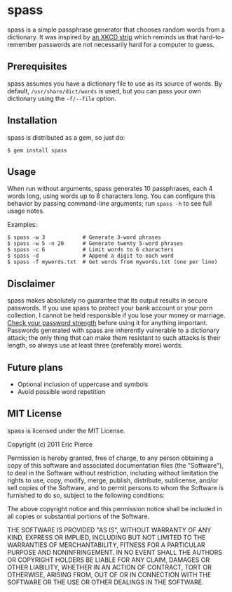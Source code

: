 spass
=====

spass is a simple passphrase generator that chooses random words from a
dictionary. It was inspired by [an XKCD strip](http://xkcd.com/936/)
which reminds us that hard-to-remember passwords are not necessarily hard for a
computer to guess.


Prerequisites
-------------

spass assumes you have a dictionary file to use as its source of words. By
default, `/usr/share/dict/words` is used, but you can pass your own dictionary
using the `-f/--file` option.


Installation
------------

spass is distributed as a gem, so just do:

    $ gem install spass


Usage
-----

When run without arguments, spass generates 10 passphrases, each 4 words long,
using words up to 8 characters long. You can configure this behavior by passing
command-line arguments; run `spass -h` to see full usage notes.

Examples:

    $ spass -w 3            # Generate 3-word phrases
    $ spass -w 5 -n 20      # Generate twenty 5-word phrases
    $ spass -c 6            # Limit words to 6 characters
    $ spass -d              # Append a digit to each word
    $ spass -f mywords.txt  # Get words from mywords.txt (one per line)



Disclaimer
----------

spass makes absolutely no guarantee that its output results in secure
passwords. If you use spass to protect your bank account or your porn
collection, I cannot be held responsible if you lose your money or marriage.
[Check your password strength](http://rumkin.com/tools/password/passchk.php)
before using it for anything important. Passwords generated with spass are
inherently vulnerable to a dictionary attack; the only thing that can make
them resistant to such attacks is their length, so always use at least three
(preferably more) words.


Future plans
------------

- Optional inclusion of uppercase and symbols
- Avoid possible word repetition


MIT License
-----------

spass is licensed under the MIT License.

Copyright (c) 2011 Eric Pierce

Permission is hereby granted, free of charge, to any person obtaining
a copy of this software and associated documentation files (the
"Software"), to deal in the Software without restriction, including
without limitation the rights to use, copy, modify, merge, publish,
distribute, sublicense, and/or sell copies of the Software, and to
permit persons to whom the Software is furnished to do so, subject to
the following conditions:

The above copyright notice and this permission notice shall be
included in all copies or substantial portions of the Software.

THE SOFTWARE IS PROVIDED "AS IS", WITHOUT WARRANTY OF ANY KIND,
EXPRESS OR IMPLIED, INCLUDING BUT NOT LIMITED TO THE WARRANTIES OF
MERCHANTABILITY, FITNESS FOR A PARTICULAR PURPOSE AND
NONINFRINGEMENT. IN NO EVENT SHALL THE AUTHORS OR COPYRIGHT HOLDERS BE
LIABLE FOR ANY CLAIM, DAMAGES OR OTHER LIABILITY, WHETHER IN AN ACTION
OF CONTRACT, TORT OR OTHERWISE, ARISING FROM, OUT OF OR IN CONNECTION
WITH THE SOFTWARE OR THE USE OR OTHER DEALINGS IN THE SOFTWARE.

